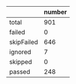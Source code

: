 |  | number |
|----| ---- |
| total | 901|
| failed | 0|
| skipFailed | 646|
| ignored | 7|
| skipped | 0|
| passed | 248|

